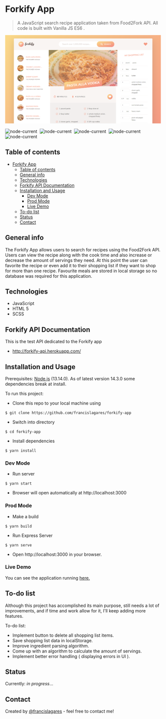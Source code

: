 # Forkify App


> A JavaScript search recipe application taken from Food2Fork API. All code is built with Vanilla JS ES6 .

![Example screenshot](./src/img/readme/readme-preview.png)

![node-current](https://img.shields.io/badge/made%20with-javascript-f3db1b.svg?style=for-the-badge&labelColor=080804) &nbsp;![node-current](https://img.shields.io/badge/node%20version-13.14.0-8ccb4c.svg?style=for-the-badge&labelColor=080804) &nbsp;![node-current](https://img.shields.io/badge/uses-scss-cb649b.svg?style=for-the-badge&labelColor=080804) &nbsp;![node-current](https://img.shields.io/badge/markup-html5-eb6434.svg?style=for-the-badge&labelColor=080804) &nbsp;![node-current](https://img.shields.io/badge/bundled%20with-webpack%204-1d78c0.svg?style=for-the-badge&labelColor=080804)

## Table of contents

- [Forkify App](#forkify-app)
  - [Table of contents](#table-of-contents)
  - [General info](#general-info)
  - [Technologies](#technologies)
  - [Forkify API Documentation](#forkify-api-documentation)
  - [Installation and Usage](#installation-and-usage)
    - [Dev Mode](#dev-mode)
    - [Prod Mode](#prod-mode)
    - [Live Demo](#live-demo)
  - [To-do list](#to-do-list)
  - [Status](#status)
  - [Contact](#contact)

## General info

The Forkify App allows users to search for recipes using the Food2Fork API. Users can view the recipe along with the cook time and also increase or decrease the amount of servings they need. At this point the user can favorite the recipe or even add it to their shopping list if they want to shop for more than one recipe. Favourite meals are stored in local storage so no database was required for this application.

## Technologies

- JavaScript
- HTML 5
- SCSS

## Forkify API Documentation

This is the test API dedicated to the Forkify app

- http://forkify-api.herokuapp.com/

## Installation and Usage

Prerequisites: [Node.js](https://nodejs.org/download/release/v13.14.0/) (13.14.0). As of latest version 14.3.0 some dependencies break at install.

To run this project:

- Clone this repo to your local machine using

```shell
$ git clone https://github.com/francislagares/forkify-app
```

- Switch into directory

```shell
$ cd forkify-app
```

- Install dependencies

```shell
$ yarn install
```

### Dev Mode

- Run server

```shell
$ yarn start
```

- Browser will open automatically at http://localhost:3000

### Prod Mode

- Make a build

```shell
$ yarn build
```

- Run Express Server

```shell
$ yarn serve
```

- Open http://localhost:3000 in your browser.

### Live Demo

You can see the application running
[here.](https://francislagares.github.io/forkify-app/)

## To-do list

Although this project has accomplished its main purpose, still needs a lot of improvements, and if time and work allow for it, I'll keep adding more features.

To-do list:

- Implement button to delete all shopping list items.
- Save shopping list data in localStorage.
- Improve ingredient parsing algorithm.
- Come up with an algorithm to calculate the amount of servings.
- Implement better error handling ( displaying errors in UI ).

## Status

Currently: _in progress_...

## Contact

Created by [@francislagares](https://www.linkedin.com/in/francislagares/) - feel free to contact me!
